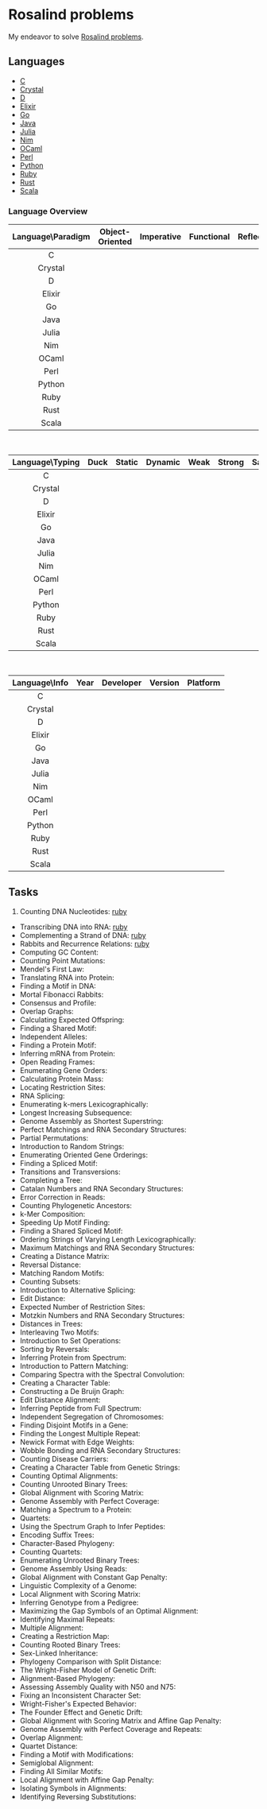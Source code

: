 Rosalind problems
=================

My endeavor to solve [Rosalind problems](http://rosalind.info/problems/list-view/).

## Languages

* [C](c/README.md)
* [Crystal](crystal/README.md)
* [D](d/README.md)
* [Elixir](elixir/README.md)
* [Go](go/README.md)
* [Java](java/README.md)
* [Julia](julia/README.md)
* [Nim](nim/README.md)
* [OCaml](ocaml/README.md)
* [Perl](perl/README.md)
* [Python](python/README.md)
* [Ruby](ruby/README.md)
* [Rust](rust/README.md)
* [Scala](scala/README.md)

### Language Overview

|Language\Paradigm|Object-Oriented|Imperative|Functional|Reflective|Concurrent|Structured|
|:---------------:|:-------------:|:--------:|:--------:|:--------:|:--------:|:--------:|
|C|||||||
|Crystal|||||||
|D|||||||
|Elixir|||||||
|Go|||||||
|Java|||||||
|Julia|||||||
|Nim|||||||
|OCaml|||||||
|Perl|||||||
|Python|||||||
|Ruby|||||||
|Rust|||||||
|Scala|||||||

<br />

|Language\Typing|Duck|Static|Dynamic|Weak|Strong|Safe|
|:-------------:|:--:|:----:|:-----:|:--:|:----:|:--:|
|C|||||||
|Crystal|||||||
|D|||||||
|Elixir|||||||
|Go|||||||
|Java|||||||
|Julia|||||||
|Nim|||||||
|OCaml|||||||
|Perl|||||||
|Python|||||||
|Ruby|||||||
|Rust|||||||
|Scala|||||||

<br />

|Language\Info|Year|Developer|Version|Platform|
|:-----------:|:--:|:-------:|:-----:|:------:|
|C|||||
|Crystal|||||
|D|||||
|Elixir|||||
|Go|||||
|Java|||||
|Julia|||||
|Nim|||||
|OCaml|||||
|Perl|||||
|Python|||||
|Ruby|||||
|Rust|||||
|Scala|||||

## Tasks

1. Counting DNA Nucleotides: [ruby](ruby/dna.rb)
* Transcribing DNA into RNA: [ruby](ruby/rna.rb)
* Complementing a Strand of DNA: [ruby](ruby/revc.rb)
* Rabbits and Recurrence Relations: [ruby](ruby/fib.rb)
* Computing GC Content: 
* Counting Point Mutations: 
* Mendel's First Law: 
* Translating RNA into Protein: 
* Finding a Motif in DNA: 
* Mortal Fibonacci Rabbits: 
* Consensus and Profile: 
* Overlap Graphs: 
* Calculating Expected Offspring: 
* Finding a Shared Motif: 
* Independent Alleles: 
* Finding a Protein Motif: 
* Inferring mRNA from Protein: 
* Open Reading Frames: 
* Enumerating Gene Orders: 
* Calculating Protein Mass: 
* Locating Restriction Sites: 
* RNA Splicing: 
* Enumerating k-mers Lexicographically: 
* Longest Increasing Subsequence: 
* Genome Assembly as Shortest Superstring: 
* Perfect Matchings and RNA Secondary Structures: 
* Partial Permutations: 
* Introduction to Random Strings: 
* Enumerating Oriented Gene Orderings: 
* Finding a Spliced Motif: 
* Transitions and Transversions: 
* Completing a Tree: 
* Catalan Numbers and RNA Secondary Structures: 
* Error Correction in Reads: 
* Counting Phylogenetic Ancestors: 
* k-Mer Composition: 
* Speeding Up Motif Finding: 
* Finding a Shared Spliced Motif: 
* Ordering Strings of Varying Length Lexicographically: 
* Maximum Matchings and RNA Secondary Structures: 
* Creating a Distance Matrix: 
* Reversal Distance: 
* Matching Random Motifs: 
* Counting Subsets: 
* Introduction to Alternative Splicing: 
* Edit Distance: 
* Expected Number of Restriction Sites: 
* Motzkin Numbers and RNA Secondary Structures: 
* Distances in Trees: 
* Interleaving Two Motifs: 
* Introduction to Set Operations: 
* Sorting by Reversals: 
* Inferring Protein from Spectrum: 
* Introduction to Pattern Matching: 
* Comparing Spectra with the Spectral Convolution: 
* Creating a Character Table: 
* Constructing a De Bruijn Graph: 
* Edit Distance Alignment: 
* Inferring Peptide from Full Spectrum: 
* Independent Segregation of Chromosomes: 
* Finding Disjoint Motifs in a Gene: 
* Finding the Longest Multiple Repeat: 
* Newick Format with Edge Weights: 
* Wobble Bonding and RNA Secondary Structures: 
* Counting Disease Carriers: 
* Creating a Character Table from Genetic Strings: 
* Counting Optimal Alignments: 
* Counting Unrooted Binary Trees: 
* Global Alignment with Scoring Matrix: 
* Genome Assembly with Perfect Coverage: 
* Matching a Spectrum to a Protein: 
* Quartets: 
* Using the Spectrum Graph to Infer Peptides: 
* Encoding Suffix Trees: 
* Character-Based Phylogeny: 
* Counting Quartets: 
* Enumerating Unrooted Binary Trees: 
* Genome Assembly Using Reads: 
* Global Alignment with Constant Gap Penalty: 
* Linguistic Complexity of a Genome: 
* Local Alignment with Scoring Matrix: 
* Inferring Genotype from a Pedigree: 
* Maximizing the Gap Symbols of an Optimal Alignment: 
* Identifying Maximal Repeats: 
* Multiple Alignment: 
* Creating a Restriction Map: 
* Counting Rooted Binary Trees: 
* Sex-Linked Inheritance: 
* Phylogeny Comparison with Split Distance: 
* The Wright-Fisher Model of Genetic Drift: 
* Alignment-Based Phylogeny: 
* Assessing Assembly Quality with N50 and N75: 
* Fixing an Inconsistent Character Set: 
* Wright-Fisher's Expected Behavior: 
* The Founder Effect and Genetic Drift: 
* Global Alignment with Scoring Matrix and Affine Gap Penalty: 
* Genome Assembly with Perfect Coverage and Repeats: 
* Overlap Alignment: 
* Quartet Distance: 
* Finding a Motif with Modifications: 
* Semiglobal Alignment: 
* Finding All Similar Motifs: 
* Local Alignment with Affine Gap Penalty: 
* Isolating Symbols in Alignments: 
* Identifying Reversing Substitutions: 
